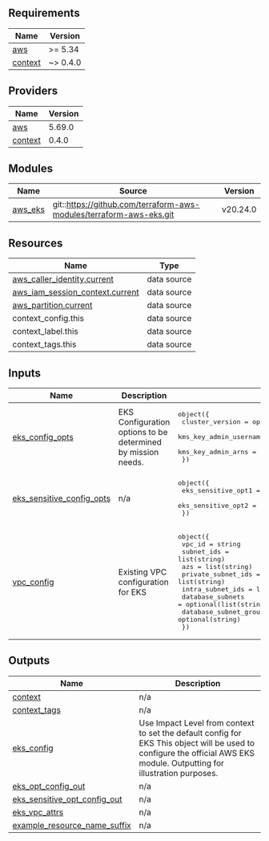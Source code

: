 ## Requirements

| Name | Version |
|------|---------|
| <a name="requirement_aws"></a> [aws](#requirement\_aws) | >= 5.34 |
| <a name="requirement_context"></a> [context](#requirement\_context) | ~> 0.4.0 |

## Providers

| Name | Version |
|------|---------|
| <a name="provider_aws"></a> [aws](#provider\_aws) | 5.69.0 |
| <a name="provider_context"></a> [context](#provider\_context) | 0.4.0 |

## Modules

| Name | Source | Version |
|------|--------|---------|
| <a name="module_aws_eks"></a> [aws\_eks](#module\_aws\_eks) | git::https://github.com/terraform-aws-modules/terraform-aws-eks.git | v20.24.0 |

## Resources

| Name | Type |
|------|------|
| [aws_caller_identity.current](https://registry.terraform.io/providers/hashicorp/aws/latest/docs/data-sources/caller_identity) | data source |
| [aws_iam_session_context.current](https://registry.terraform.io/providers/hashicorp/aws/latest/docs/data-sources/iam_session_context) | data source |
| [aws_partition.current](https://registry.terraform.io/providers/hashicorp/aws/latest/docs/data-sources/partition) | data source |
| context_config.this | data source |
| context_label.this | data source |
| context_tags.this | data source |

## Inputs

| Name | Description | Type | Default | Required |
|------|-------------|------|---------|:--------:|
| <a name="input_eks_config_opts"></a> [eks\_config\_opts](#input\_eks\_config\_opts) | EKS Configuration options to be determined by mission needs. | <pre>object({<br/>    cluster_version         = optional(string, "1.30")<br/>    kms_key_admin_usernames = optional(list(string), [])<br/>    kms_key_admin_arns      = optional(list(string), [])<br/>  })</pre> | <pre>{<br/>  "cluster_version": "1.30"<br/>}</pre> | no |
| <a name="input_eks_sensitive_config_opts"></a> [eks\_sensitive\_config\_opts](#input\_eks\_sensitive\_config\_opts) | n/a | <pre>object({<br/>    eks_sensitive_opt1 = optional(string)<br/>    eks_sensitive_opt2 = optional(string)<br/>  })</pre> | n/a | yes |
| <a name="input_vpc_config"></a> [vpc\_config](#input\_vpc\_config) | Existing VPC configuration for EKS | <pre>object({<br/>    vpc_id                     = string<br/>    subnet_ids                 = list(string)<br/>    azs                        = list(string)<br/>    private_subnet_ids         = list(string)<br/>    intra_subnet_ids           = list(string)<br/>    database_subnets           = optional(list(string))<br/>    database_subnet_group_name = optional(string)<br/>  })</pre> | n/a | yes |

## Outputs

| Name | Description |
|------|-------------|
| <a name="output_context"></a> [context](#output\_context) | n/a |
| <a name="output_context_tags"></a> [context\_tags](#output\_context\_tags) | n/a |
| <a name="output_eks_config"></a> [eks\_config](#output\_eks\_config) | Use Impact Level from context to set the default config for EKS This object will be used to configure the official AWS EKS module. Outputting for illustration purposes. |
| <a name="output_eks_opt_config_out"></a> [eks\_opt\_config\_out](#output\_eks\_opt\_config\_out) | n/a |
| <a name="output_eks_sensitive_opt_config_out"></a> [eks\_sensitive\_opt\_config\_out](#output\_eks\_sensitive\_opt\_config\_out) | n/a |
| <a name="output_eks_vpc_attrs"></a> [eks\_vpc\_attrs](#output\_eks\_vpc\_attrs) | n/a |
| <a name="output_example_resource_name_suffix"></a> [example\_resource\_name\_suffix](#output\_example\_resource\_name\_suffix) | n/a |
